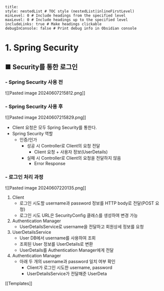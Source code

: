 ```table-of-contents
title: 
style: nestedList # TOC style (nestedList|inlineFirstLevel)
minLevel: 0 # Include headings from the specified level
maxLevel: 0 # Include headings up to the specified level
includeLinks: true # Make headings clickable
debugInConsole: false # Print debug info in Obsidian console
```

# 1. Spring Security
## ■ Security를 통한 로그인

### - Spring Security 사용 전

![[Pasted image 20240607215812.png]]

### - Spring Security 사용 후

![[Pasted image 20240607215829.png]]
- Client 요청은 모두 Spring Security를 통한다.
- Spring Security 역할
	- 인증/인가
		- 성공 시 Controller로 Client의 요청 전달
			- Client 요청 + 사용자 정보(UserDetails)
		- 실패 시 Controller로 Client의 요청을 전달하지 않음
			- Error Response

### - 로그인 처리 과정
![[Pasted image 20240607220135.png]]
1. Client
	- 로그인 시도할 username과 password 정보를 HTTP body로 전달(POST 요청)
	- 로그인 시도 URL은 SecurityConfig 클래스를 생성하여 변경 가능
2. Authentication Manager
    - UserDetailsService로 username을 전달하고 회원상세 정보를 요청
3. UserDetailsService
    - User DB에서 username를 사용하여 조회
    - 조회된 User 정보를 UserDetails로 변환
    - UserDetails를 Authentication Manager에게 전달
4. Authentication Manager
    - 아래 두 개의 username과 password 일치 여부 확인
        - Client가 로그인 시도한 username, password
        - UserDetailsService가 전달해준 UserDeta








[[Templates]]
